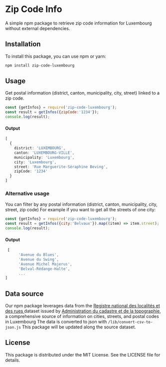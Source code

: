 # Zip Code Info

A simple npm package to retrieve zip code information for Luxembourg without external dependencies.

## Installation

To install this package, you can use npm or yarn:

```bash
npm install zip-code-luxembourg
````

## Usage 
Get postal information (district, canton, municipality, city, street) linked to a zip code.

````javascript
const {getInfos} = require('zip-code-luxembourg');
const result = getInfos({zipCode:'1234'});
console.log(result);
````
#### Output
````typescript
[
  {
    district: 'LUXEMBOURG',
    canton: 'LUXEMBOURG-VILLE',
    municipality: 'Luxembourg',
    city: 'Luxembourg',
    street: 'Rue Marguerite-Séraphine Beving',
    zipCode: '1234'
  }
]
````

### Alternative usage
You can filter by any postal information (district, canton, municipality, city, street, zip code)
For example if you want to get all the streets of one city:

````javascript
const {getInfos} = require('zip-code-luxembourg');
const result = getInfos({city:'Belvaux'}).map((item) => item.street);
console.log(result);
````

#### Output
````typescript
 [
      'Avenue du Blues',
      'Avenue du Swing',
      'Avenue Michel Majerus',
      'Belval-Rédange-Halte',
      ...
]
````

## Data source
Our npm package leverages data from the [Registre national des localités et des rues
](https://data.public.lu/fr/datasets/registre-national-des-localites-et-des-rues/#resources)  dataset issued by [Administration du cadastre et de la topographie](https://data.public.lu/fr/organizations/administration-du-cadastre-et-de-la-topographie/), a comprehensive source of information on cities, streets, and postal codes in Luxembourg
The data is converted to json with `/lib/convert-csv-to-json.js`
This package will be updated along the source dataset.

## License
This package is distributed under the MIT License. See the LICENSE file for details.